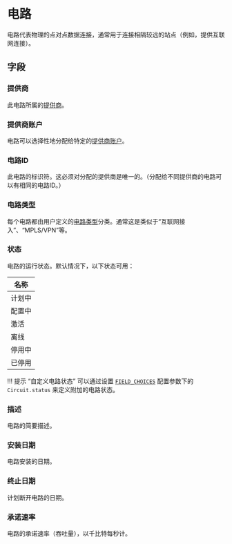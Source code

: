 # 电路

电路代表物理的点对点数据连接，通常用于连接相隔较远的站点（例如，提供互联网连接）。

## 字段

### 提供商

此电路所属的[提供商](./provider.md)。

### 提供商账户

电路可以选择性地分配给特定的[提供商账户](./provideraccount.md)。

### 电路ID

此电路的标识符。这必须对分配的提供商是唯一的。（分配给不同提供商的电路可以有相同的电路ID。）

### 电路类型

每个电路都由用户定义的[电路类型](./circuittype.md)分类。通常这是类似于“互联网接入”、“MPLS/VPN”等。

### 状态

电路的运行状态。默认情况下，以下状态可用：

| 名称           |
|----------------|
| 计划中        |
| 配置中   |
| 激活         |
| 离线        |
| 停用中 |
| 已停用 |

!!! 提示 “自定义电路状态”
    可以通过设置 [`FIELD_CHOICES`](../../configuration/data-validation.md#field_choices) 配置参数下的 `Circuit.status` 来定义附加的电路状态。

### 描述

电路的简要描述。

### 安装日期

电路安装的日期。

### 终止日期

计划断开电路的日期。

### 承诺速率

电路的承诺速率（吞吐量），以千比特每秒计。
